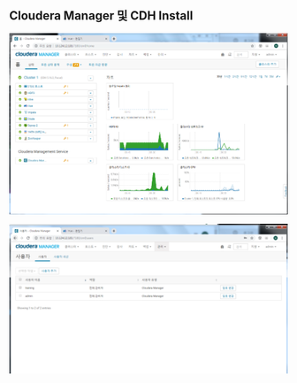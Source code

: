 ##  Cloudera Manager 및 CDH Install


![ex_screenshot](./캡처_CM_service.PNG)

![ex_screenshot](./캡처_CM_training_user.PNG)
